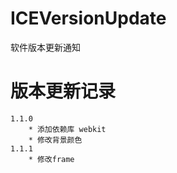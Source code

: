 # ICEVersionUpdate
软件版本更新通知
# 版本更新记录
    1.1.0   
        * 添加依赖库 webkit
        * 修改背景颜色
    1.1.1 
        * 修改frame